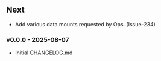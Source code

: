 ## Next

- Add various data mounts requested by Ops. (Issue-234) 

### v0.0.0 - 2025-08-07

- Initial CHANGELOG.md
